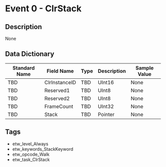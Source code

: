 # Event 0 - ClrStack

## Description
None

## Data Dictionary
|Standard Name|Field Name|Type|Description|Sample Value|
|---|---|---|---|---|
|TBD|ClrInstanceID|TBD|UInt16|None|None|
|TBD|Reserved1|TBD|UInt8|None|None|
|TBD|Reserved2|TBD|UInt8|None|None|
|TBD|FrameCount|TBD|UInt32|None|None|
|TBD|Stack|TBD|Pointer|None|None|

## Tags
* etw_level_Always
* etw_keywords_StackKeyword
* etw_opcode_Walk
* etw_task_ClrStack